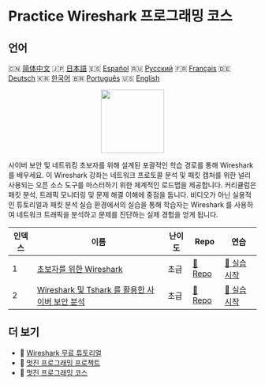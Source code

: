 # Practice Wireshark 프로그래밍 코스

## 언어

🇨🇳 [简体中文](README_zh.md) 🇯🇵 [日本語](README_ja.md) 🇪🇸 [Español](README_es.md) 🇷🇺 [Русский](README_ru.md) 🇫🇷 [Français](README_fr.md) 🇩🇪 [Deutsch](README_de.md) 🇰🇷 [한국어](README_ko.md) 🇧🇷 [Português](README_pt.md) 🇺🇸 [English](README.md) 

<div align="center">
<img width="128px" src="https://file.labex.io/path/OuFutztV2dPZ.png">
</div>

사이버 보안 및 네트워킹 초보자를 위해 설계된 포괄적인 학습 경로를 통해 Wireshark 를 배우세요. 이 Wireshark 강좌는 네트워크 프로토콜 분석 및 패킷 캡처를 위한 널리 사용되는 오픈 소스 도구를 마스터하기 위한 체계적인 로드맵을 제공합니다. 커리큘럼은 패킷 분석, 트래픽 모니터링 및 문제 해결 이해에 중점을 둡니다. 비디오가 아닌 실용적인 튜토리얼과 패킷 분석 실습 환경에서의 실습을 통해 학습자는 Wireshark 를 사용하여 네트워크 트래픽을 분석하고 문제를 진단하는 실제 경험을 얻게 됩니다.

|   인덱스 | 이름                                                                                                                           | 난이도   | Repo                                                                                      | 연습                                                                                         |
|----------|--------------------------------------------------------------------------------------------------------------------------------|----------|-------------------------------------------------------------------------------------------|----------------------------------------------------------------------------------------------|
|        1 | [초보자를 위한 Wireshark](https://labex.io/ko/courses/wireshark-for-beginners)                                                 | 초급     | [🔗 Repo](https://github.com/labex-labs/wireshark-for-beginners)                          | [🚀 실습 시작](https://labex.io/ko/courses/wireshark-for-beginners)                          |
|        2 | [Wireshark 및 Tshark 를 활용한 사이버 보안 분석](https://labex.io/ko/courses/cybersecurity-analysis-with-wireshark-and-tshark) | 초급     | [🔗 Repo](https://github.com/labex-labs/cybersecurity-analysis-with-wireshark-and-tshark) | [🚀 실습 시작](https://labex.io/ko/courses/cybersecurity-analysis-with-wireshark-and-tshark) |

## 더 보기

- 🔗 [Wireshark 무료 튜토리얼](https://github.com/labex-labs/wireshark-free-tutorials)
- 🔗 [멋진 프로그래밍 프로젝트](https://github.com/labex-labs/awesome-programming-projects)
- 🔗 [멋진 프로그래밍 코스](https://github.com/labex-labs/awesome-programming-courses)

